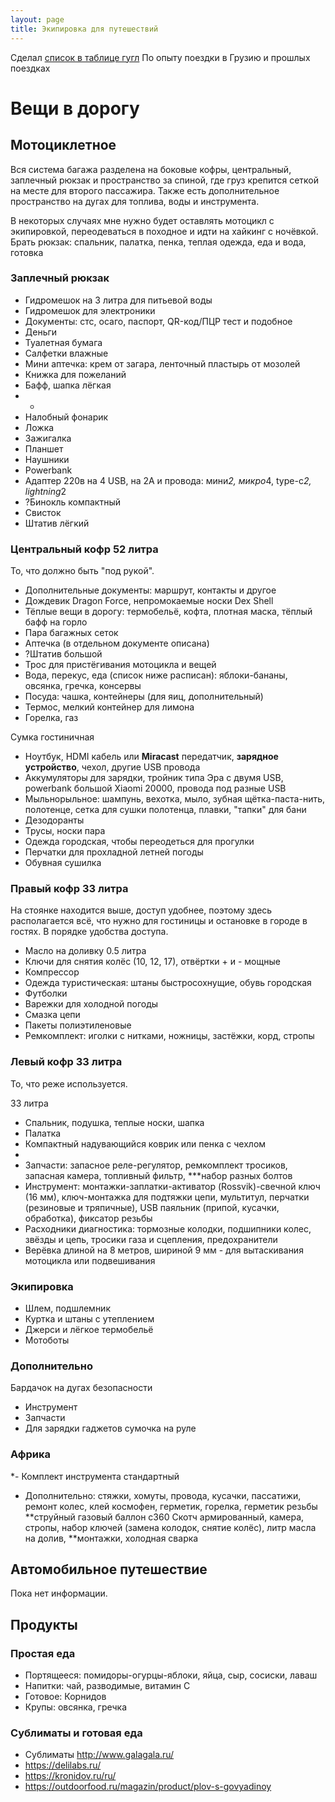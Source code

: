 ```yaml
---
layout: page
title: Экипировка для путешествий
---
```


Сделал [список в таблице гугл](https://clck.ru/LhxZZ)
По опыту поездки в Грузию и прошлых поездках

# Вещи в дорогу

## Мотоциклетное

Вся система багажа разделена на боковые кофры, центральный, заплечный рюкзак и пространство за спиной, где груз крепится сеткой на месте для второго пассажира. Также есть дополнительное пространство на дугах для топлива, воды и инструмента.

В некоторых случаях мне нужно будет оставлять мотоцикл с экипировкой, переодеваться в походное и идти на хайкинг с ночёвкой.
Брать рюкзак: спальник, палатка, пенка, теплая одежда, еда и вода, готовка

### Заплечный рюкзак

- Гидромешок на 3 литра для питьевой воды
- Гидромешок для электроники
- Документы: стс, осаго, паспорт, QR-код/ПЦР тест и подобное
- Деньги
- Туалетная бумага
- Салфетки влажные
- Мини аптечка: крем от загара, ленточный пластырь от мозолей
- Книжка для пожеланий
- Бафф, шапка лёгкая
- -
- Налобный фонарик
- Ложка
- Зажигалка
- Планшет
- Наушники
- Powerbank
- Адаптер 220в на 4 USB, на 2А и провода: мини*2, микро*4, type-c*2, lightning*2
- ?Бинокль компактный
- Свисток
- Штатив лёгкий

### Центральный кофр 52 литра

То, что должно быть "под рукой".

- Дополнительные документы: маршрут, контакты и другое
- Дождевик Dragon Force, непромокаемые носки Dex Shell
- Тёплые вещи в дорогу: термобельё, кофта, плотная маска, тёплый бафф на горло
- Пара багажных сеток
- Аптечка (в отдельном документе описана)
- ?Штатив большой
- Трос для пристёгивания мотоцикла и вещей
- Вода, перекус, еда (список ниже расписан): яблоки-бананы, овсянка, гречка, консервы
- Посуда: чашка, контейнеры (для яиц, дополнительный)
- Термос, мелкий контейнер для лимона
- Горелка, газ

Сумка гостиничная
- Ноутбук, HDMI кабель или **Miracast** передатчик, **зарядное устройство**, чехол, другие USB провода
- Аккумуляторы для зарядки, тройник типа Эра с двумя USB, powerbank большой Xiaomi 20000, провода под разные USB
- Мыльнорыльное: шампунь, вехотка, мыло, зубная щётка-паста-нить, полотенце, сетка для сушки полотенца, плавки, "тапки" для бани
- Дезодоранты
- Трусы, носки пара
- Одежда городская, чтобы переодеться для прогулки
- Перчатки для прохладной летней погоды
- Обувная сушилка

### Правый кофр 33 литра

На стоянке находится выше, доступ удобнее, поэтому здесь располагается всё, что нужно для гостиницы и остановке в городе в гостях. В порядке удобства доступа.

- Масло на доливку 0.5 литра
- Ключи для снятия колёс (10, 12, 17), отвёртки + и - мощные
- Компрессор
- Одежда туристическая: штаны быстросохнущие, обувь городская
- Футболки
- Варежки для холодной погоды
- Смазка цепи
- Пакеты полиэтиленовые
- Ремкомплект: иголки с нитками, ножницы, застёжки, корд, стропы

### Левый кофр 33 литра

То, что реже используется.

33 литра
- Спальник, подушка, теплые носки, шапка
- Палатка
- Компактный надувающийся коврик или пенка с чехлом
- 
- Запчасти: запасное реле-регулятор, ремкомплект тросиков, запасная камера, топливный фильтр, ***набор разных болтов
- Инструмент: монтажки-заплатки-активатор (Rossvik)-свечной ключ (16 мм), ключ-монтажка для подтяжки цепи, мультитул, перчатки (резиновые и тряпичные), USB паяльник (припой, кусачки, обработка), фиксатор резьбы
- Расходники диагностика: тормозные колодки, подшипники колес, звёзды и цепь, тросики газа и сцепления, предохранители
-  Верёвка длиной на 8 метров, шириной 9 мм - для вытаскивания мотоцикла или подвешивания

### Экипировка
- Шлем, подшлемник
- Куртка и штаны с утеплением
- Джерси и лёгкое термобельё
- Мотоботы

### Дополнительно

Бардачок на дугах безопасности

- Инструмент
- Запчасти
- Для зарядки гаджетов сумочка на руле

### Африка

*- Комплект инструмента стандартный
- Дополнительно: стяжки, хомуты, провода, кусачки, пассатижи, ремонт колес, клей космофен, герметик, горелка, герметик резьбы **струйный газовый баллон с360
Скотч армированный, камера, стропы, набор ключей (замена колодок, снятие колёс), литр масла на долив, **монтажки, холодная сварка


## Автомобильное путешествие

Пока нет информации.


## Продукты

### Простая еда

- Портящееся: помидоры-огурцы-яблоки, яйца, сыр, сосиски, лаваш
- Напитки: чай, разводимые, витамин C
- Готовое: Корнидов
- Крупы: овсянка, гречка

### Сублиматы и готовая еда

- Сублиматы http://www.galagala.ru/
- https://delilabs.ru/
- https://kronidov.ru/ru/
- https://outdoorfood.ru/magazin/product/plov-s-govyadinoy
